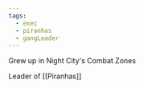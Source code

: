 ```yaml
---
tags:
  - exec
  - piranhas
  - gangLeader
---
```


Grew up in Night City's Combat Zones

Leader of [[Piranhas]]